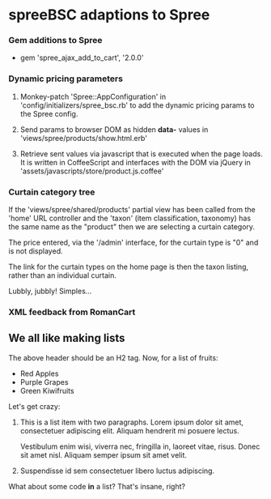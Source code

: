 # spreeBSC adaptions to Spree #

### Gem additions to Spree ###

* gem 'spree_ajax_add_to_cart', '2.0.0'

### Dynamic pricing parameters ###

1. Monkey-patch 'Spree::AppConfiguration' in 'config/initializers/spree_bsc.rb' to add the dynamic pricing params 
   to the Spree config.

2. Send params to browser DOM as hidden **data-** values in 'views/spree/products/show.html.erb'

3. Retrieve sent values via javascript that is executed when the page loads. It is written in CoffeeScript and 
   interfaces with the DOM via jQuery in 'assets/javascripts/store/product.js.coffee'

### Curtain category tree ###

If the 'views/spree/shared/products' partial view has been called from the 'home' URL controller and the 'taxon' 
(item classification, taxonomy) has the same name as the "product" then we are selecting a curtain category.

The price entered, via the '/admin' interface, for the curtain type is "0" and is not displayed.

The link for the curtain types on the home page is then the taxon listing, rather than an individual curtain.

Lubbly, jubbly!  Simples...

### XML feedback from RomanCart ###



We all like making lists
------------------------

The above header should be an H2 tag. Now, for a list of fruits:

* Red Apples
* Purple Grapes
* Green Kiwifruits

Let's get crazy:

1. This is a list item with two paragraphs. Lorem ipsum dolor
   sit amet, consectetuer adipiscing elit. Aliquam hendrerit
   mi posuere lectus.

   Vestibulum enim wisi, viverra nec, fringilla in, laoreet
   vitae, risus. Donec sit amet nisl. Aliquam semper ipsum
   sit amet velit.

2. Suspendisse id sem consectetuer libero luctus adipiscing.

What about some code **in** a list? That's insane, right?

